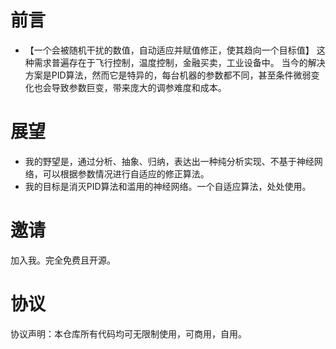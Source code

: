 # 前言
- 【一个会被随机干扰的数值，自动适应并赋值修正，使其趋向一个目标值】
这种需求普遍存在于飞行控制，温度控制，金融买卖，工业设备中。
当今的解决方案是PID算法，然而它是特异的，每台机器的参数都不同，甚至条件微弱变化也会导致参数巨变，带来庞大的调参难度和成本。
# 展望
- 我的野望是，通过分析、抽象、归纳，表达出一种纯分析实现、不基于神经网络，可以根据参数情况进行自适应的修正算法。
- 我的目标是消灭PID算法和滥用的神经网络。一个自适应算法，处处使用。
# 邀请
加入我。完全免费且开源。
# 协议
协议声明：本仓库所有代码均可无限制使用，可商用，自用。
